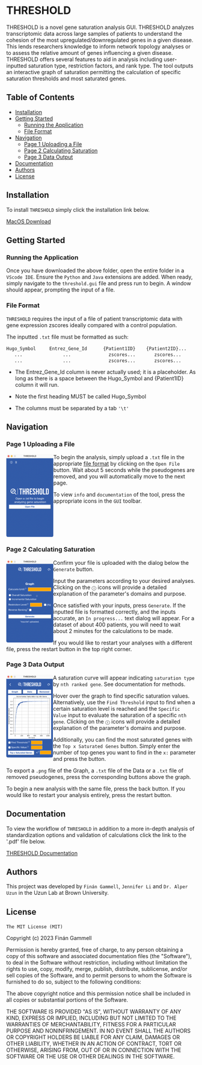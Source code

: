 # THRESHOLD

THRESHOLD is a novel gene saturation analysis GUI. THRESHOLD analyzes transcriptomic data across large samples of patients to understand the cohesion of the most upregulated/downregulated genes in a given disease. This lends researchers knowledge to inform network topology analyses or to assess the relative amount of genes influencing a given disease. THRESHOLD offers several features to aid in analysis including user-inputted saturation type, restriction factors, and rank type. The tool outputs an interactive graph of saturation permitting the calculation of specific saturation thresholds and most saturated genes. 

## Table of Contents

- [Installation](#installation)
- [Getting Started](#getting-started)
  - [Running the Application](#running-the-application)  
  - [File Format](#file-format) 
- [Navigation](#navigation)
  - [Page 1 Uploading a File](#page-1-uploading-a-file)
  - [Page 2 Calculating Saturation](#page-2-calculating-saturation)
  - [Page 3 Data Output](#page-3-data-output)
- [Documentation](#documentation)
- [Authors](#authors)
- [License](#license)

## Installation

To install `THRESHOLD` simply click the installation link below.

[MacOS Download](https://drive.google.com/file/d/18cO7RbVLj3etOX_sD0buZmvnxIPaHjb6/view?usp=sharing)

## Getting Started

### Running the Application

Once you have downloaded the above folder, open the entire folder in a `VScode IDE`. Ensure the `Python` and `Java` extensions are added. When ready, simply navigate to the `threshold.gui` file and press run to begin. A window should appear, prompting the input of a file. 

### File Format

`THRESHOLD` requires the input of a file of patient transcriptomic data with gene expression zscores ideally compared with a control population. 

The inputted `.txt` file must be formatted as such:

```
Hugo_Symbol     Entrez_Gene_Id      {Patient1ID}    {Patient2ID}...
   ...               ...              zscores...       zscores...
   ...               ...              zscores...       zscores... 
```

* The Entrez_Gene_Id column is never actually used; it is a placeholder. As long as there is a space between the Hugo_Symbol and {Patient1ID} column it will run.

* Note the first heading MUST be called Hugo_Symbol

* The columns must be separated by a tab `'\t'`

## Navigation

### Page 1 Uploading a File
<img src="https://github.com/alperuzun/THRESHOLD/blob/main/threshold/assets/page1.png?raw=true" alt="Page 1 Image" height= 220 align = "left" >

To begin the analysis, simply upload a `.txt` file in the appropriate [file format](#file-format) by clicking on the `Open File` button. Wait about 5 seconds while the pseudogenes are removed, and you will automatically move to the next page.

To view `info` and `documentation` of the tool, press the appropriate icons in the `GUI` toolbar.

<br clear="left"/>

### Page 2 Calculating Saturation
<img src="https://github.com/alperuzun/THRESHOLD/blob/main/threshold/assets/page2.png?raw=true" alt="Page 2 Image" height= 220 align = "left"  >

Confirm your file is uploaded with the dialog below the `Generate` button.

Input the parameters according to your desired analyses. Clicking on the `ⓘ` icons will provide a detailed explanation of the parameter's domains and purpose.

Once satisfied with your inputs, press `Generate`. If the inputted file is formatted correctly, and the inputs accurate, an `In progress...` text dialog will appear. For a dataset of about 400 patients, you will need to wait about 2 minutes for the calculations to be made.

If you would like to restart your analyses with a different file, press the restart button in the top right corner. 
<br clear="left"/>
### Page 3 Data Output
<img src="https://github.com/alperuzun/THRESHOLD/blob/main/threshold/assets/page3.png?raw=true" alt="Page 3 Image" height= 220 align = "left" style = "margin-bottom: 20px" >

A saturation curve will appear indicating `saturation type` by `nth ranked gene`. See documentation for methods.

Hover over the graph to find specific saturation values. Alternatively, use the `Find Threshold` input to find when a certain saturation level is reached and the `Specific Value` input to evaluate the saturation of a specific `nth gene`. Clicking on the `ⓘ` icons will provide a detailed explanation of the parameter's domains and purpose.

Additionally, you can find the most saturated genes with the `Top x Saturated Genes` button. Simply enter the number of top genes you want to find in the `x:` parameter and press the button. 

To export a `.png` file of the Graph, a `.txt` file of the Data or a `.txt` file of removed pseudogenes, press the corresponding buttons above the graph.

To begin a new analysis with the same file, press the back button. If you would like to restart your analysis entirely, press the restart button.

## Documentation
To view the workflow of `THRESHOLD` in addition to a more in-depth analysis of standardization options and validation of calculations click the link to the '.pdf' file below.

[THRESHOLD Documentation](https://docs.google.com/document/d/1NeoYF399lZUFfhjw6PwqiMv5RLBK1n9e/edit?usp=sharing&ouid=103062979408675113645&rtpof=true&sd=true)

## Authors

This project was developed by `Finán Gammell`, `Jennifer Li` and `Dr. Alper Uzun` in the Uzun Lab at Brown University. 

## License 

`The MIT License (MIT)`

Copyright (c) 2023 Finán Gammell

Permission is hereby granted, free of charge, to any person obtaining a copy of this software and associated documentation files (the "Software"), to deal in the Software without restriction, including without limitation the rights to use, copy, modify, merge, publish, distribute, sublicense, and/or sell copies of the Software, and to permit persons to whom the Software is furnished to do so, subject to the following conditions:

The above copyright notice and this permission notice shall be included in all copies or substantial portions of the Software.

THE SOFTWARE IS PROVIDED "AS IS", WITHOUT WARRANTY OF ANY KIND, EXPRESS OR IMPLIED, INCLUDING BUT NOT LIMITED TO THE WARRANTIES OF MERCHANTABILITY, FITNESS FOR A PARTICULAR PURPOSE AND NONINFRINGEMENT. IN NO EVENT SHALL THE AUTHORS OR COPYRIGHT HOLDERS BE LIABLE FOR ANY CLAIM, DAMAGES OR OTHER LIABILITY, WHETHER IN AN ACTION OF CONTRACT, TORT OR OTHERWISE, ARISING FROM, OUT OF OR IN CONNECTION WITH THE SOFTWARE OR THE USE OR OTHER DEALINGS IN THE SOFTWARE.
